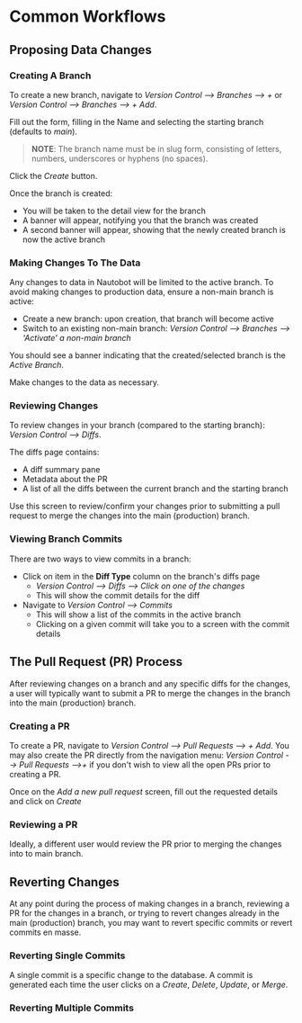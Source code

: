 # Common Workflows


## Proposing Data Changes

### Creating A Branch

To create a new branch, navigate to *Version Control --> Branches --> +* or *Version Control --> Branches --> + Add*.

Fill out the form, filling in the Name and selecting the starting branch (defaults to *main*).

> **NOTE**: The branch name must be in slug form, consisting of letters, numbers, underscores or hyphens (no spaces).

Click the *Create* button.

Once the branch is created:
* You will be taken to the detail view for the branch
* A banner will appear, notifying you that the branch was created
* A second banner will appear, showing that the newly created branch is now the active branch

### Making Changes To The Data

Any changes to data in Nautobot will be limited to the active branch. To avoid making changes to production data, ensure a non-main branch is active:
* Create a new branch: upon creation, that branch will become active
* Switch to an existing non-main branch: *Version Control --> Branches --> 'Activate' a non-main branch*

You should see a banner indicating that the created/selected branch is the *Active Branch*.

Make changes to the data as necessary.

### Reviewing Changes

To review changes in your branch (compared to the starting branch): *Version Control --> Diffs*.

The diffs page contains:
* A diff summary pane
* Metadata about the PR
* A list of all the diffs between the current branch and the starting branch

Use this screen to review/confirm your changes prior to submitting a pull request to merge the changes into the main (production) branch.

### Viewing Branch Commits

There are two ways to view commits in a branch:
* Click on item in the **Diff Type** column on the branch's diffs page
  * *Version Control --> Diffs --> Click on one of the changes*
  * This will show the commit details for the diff 
* Navigate to *Version Control --> Commits* 
  * This will show a list of the commits in the active branch
  * Clicking on a given commit will take you to a screen with the commit details

## The Pull Request (PR) Process

After reviewing changes on a branch and any specific diffs for the changes, a user will typically want to submit a PR to merge the changes in the branch into the main (production) branch.

### Creating a PR

To create a PR, navigate to  *Version Control --> Pull Requests --> + Add*. You may also create the PR directly from the navigation menu: *Version Control --> Pull Requests -->+* if you don't wish to view all the open PRs prior to creating a PR.

Once on the *Add a new pull request* screen, fill out the requested details and click on *Create*

### Reviewing a PR
Ideally, a different user would review the PR prior to merging the changes into to main branch.  



## Reverting Changes

At any point during the process of making changes in a branch, reviewing a PR for the changes in a branch, or trying to revert changes already in the main (production) branch, you may want to revert specific commits or revert commits en masse.  



### Reverting Single Commits

A single commit is a specific change to the database. A commit is generated each time the user clicks on a *Create*, *Delete*, *Update*, or *Merge*.

### Reverting Multiple Commits








